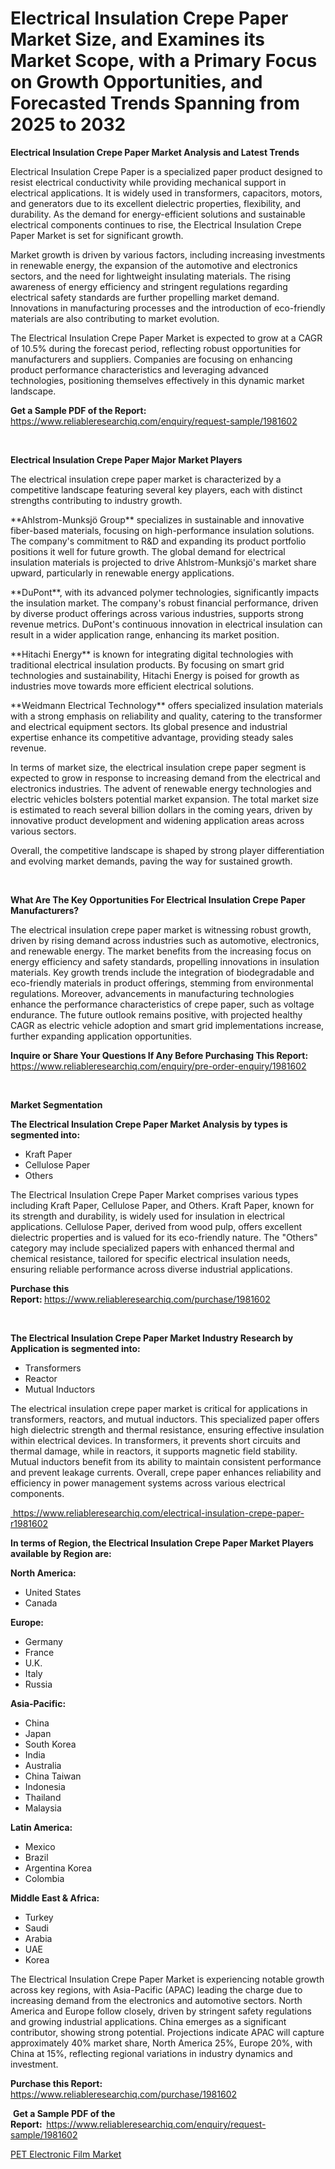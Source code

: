 <p><h1>Electrical Insulation Crepe Paper Market Size, and Examines its Market Scope, with a Primary Focus on Growth Opportunities, and Forecasted Trends Spanning from 2025 to 2032</h1></p><p><strong>Electrical Insulation Crepe Paper Market Analysis and Latest Trends</strong></p>
<p><p>Electrical Insulation Crepe Paper is a specialized paper product designed to resist electrical conductivity while providing mechanical support in electrical applications. It is widely used in transformers, capacitors, motors, and generators due to its excellent dielectric properties, flexibility, and durability. As the demand for energy-efficient solutions and sustainable electrical components continues to rise, the Electrical Insulation Crepe Paper Market is set for significant growth.</p><p>Market growth is driven by various factors, including increasing investments in renewable energy, the expansion of the automotive and electronics sectors, and the need for lightweight insulating materials. The rising awareness of energy efficiency and stringent regulations regarding electrical safety standards are further propelling market demand. Innovations in manufacturing processes and the introduction of eco-friendly materials are also contributing to market evolution.</p><p>The Electrical Insulation Crepe Paper Market is expected to grow at a CAGR of 10.5% during the forecast period, reflecting robust opportunities for manufacturers and suppliers. Companies are focusing on enhancing product performance characteristics and leveraging advanced technologies, positioning themselves effectively in this dynamic market landscape.</p></p>
<p><strong>Get a Sample PDF of the Report:&nbsp;</strong> <a href="https://www.reliableresearchiq.com/enquiry/request-sample/1981602?utm_campaign=2117&utm_medium=2&utm_source=Github&utm_content=ia&utm_term=05022025&utm_id=electrical-insulation-crepe-paper">https://www.reliableresearchiq.com/enquiry/request-sample/1981602</a></p>
<p>&nbsp;</p>
<p><strong>Electrical Insulation Crepe Paper Major Market Players</strong></p>
<p><p>The electrical insulation crepe paper market is characterized by a competitive landscape featuring several key players, each with distinct strengths contributing to industry growth. </p><p>**Ahlstrom-Munksjö Group** specializes in sustainable and innovative fiber-based materials, focusing on high-performance insulation solutions. The company's commitment to R&D and expanding its product portfolio positions it well for future growth. The global demand for electrical insulation materials is projected to drive Ahlstrom-Munksjö's market share upward, particularly in renewable energy applications.</p><p>**DuPont**, with its advanced polymer technologies, significantly impacts the insulation market. The company's robust financial performance, driven by diverse product offerings across various industries, supports strong revenue metrics. DuPont's continuous innovation in electrical insulation can result in a wider application range, enhancing its market position.</p><p>**Hitachi Energy** is known for integrating digital technologies with traditional electrical insulation products. By focusing on smart grid technologies and sustainability, Hitachi Energy is poised for growth as industries move towards more efficient electrical solutions. </p><p>**Weidmann Electrical Technology** offers specialized insulation materials with a strong emphasis on reliability and quality, catering to the transformer and electrical equipment sectors. Its global presence and industrial expertise enhance its competitive advantage, providing steady sales revenue.</p><p>In terms of market size, the electrical insulation crepe paper segment is expected to grow in response to increasing demand from the electrical and electronics industries. The advent of renewable energy technologies and electric vehicles bolsters potential market expansion. The total market size is estimated to reach several billion dollars in the coming years, driven by innovative product development and widening application areas across various sectors. </p><p>Overall, the competitive landscape is shaped by strong player differentiation and evolving market demands, paving the way for sustained growth.</p></p>
<p>&nbsp;</p>
<p><strong>What Are The Key Opportunities For Electrical Insulation Crepe Paper Manufacturers?</strong></p>
<p><p>The electrical insulation crepe paper market is witnessing robust growth, driven by rising demand across industries such as automotive, electronics, and renewable energy. The market benefits from the increasing focus on energy efficiency and safety standards, propelling innovations in insulation materials. Key growth trends include the integration of biodegradable and eco-friendly materials in product offerings, stemming from environmental regulations. Moreover, advancements in manufacturing technologies enhance the performance characteristics of crepe paper, such as voltage endurance. The future outlook remains positive, with projected healthy CAGR as electric vehicle adoption and smart grid implementations increase, further expanding application opportunities.</p></p>
<p><strong>Inquire or Share Your Questions If Any Before Purchasing This Report:</strong> <a href="https://www.reliableresearchiq.com/enquiry/pre-order-enquiry/1981602?utm_campaign=2117&utm_medium=2&utm_source=Github&utm_content=ia&utm_term=05022025&utm_id=electrical-insulation-crepe-paper">https://www.reliableresearchiq.com/enquiry/pre-order-enquiry/1981602</a></p>
<p>&nbsp;</p>
<p><strong>Market Segmentation</strong></p>
<p><strong>The Electrical Insulation Crepe Paper Market Analysis by types is segmented into:</strong></p>
<p><ul><li>Kraft Paper</li><li>Cellulose Paper</li><li>Others</li></ul></p>
<p><p>The Electrical Insulation Crepe Paper Market comprises various types including Kraft Paper, Cellulose Paper, and Others. Kraft Paper, known for its strength and durability, is widely used for insulation in electrical applications. Cellulose Paper, derived from wood pulp, offers excellent dielectric properties and is valued for its eco-friendly nature. The "Others" category may include specialized papers with enhanced thermal and chemical resistance, tailored for specific electrical insulation needs, ensuring reliable performance across diverse industrial applications.</p></p>
<p><strong>Purchase this Report:&nbsp;</strong><a href="https://www.reliableresearchiq.com/purchase/1981602?utm_campaign=2117&utm_medium=2&utm_source=Github&utm_content=ia&utm_term=05022025&utm_id=electrical-insulation-crepe-paper">https://www.reliableresearchiq.com/purchase/1981602</a></p>
<p>&nbsp;</p>
<p><strong>The Electrical Insulation Crepe Paper Market Industry Research by Application is segmented into:</strong></p>
<p><ul><li>Transformers</li><li>Reactor</li><li>Mutual Inductors</li></ul></p>
<p><p>The electrical insulation crepe paper market is critical for applications in transformers, reactors, and mutual inductors. This specialized paper offers high dielectric strength and thermal resistance, ensuring effective insulation within electrical devices. In transformers, it prevents short circuits and thermal damage, while in reactors, it supports magnetic field stability. Mutual inductors benefit from its ability to maintain consistent performance and prevent leakage currents. Overall, crepe paper enhances reliability and efficiency in power management systems across various electrical components.</p></p>
<p><a href="https://www.reliableresearchiq.com/electrical-insulation-crepe-paper-r1981602?utm_campaign=2117&utm_medium=2&utm_source=Github&utm_content=ia&utm_term=05022025&utm_id=electrical-insulation-crepe-paper">&nbsp;https://www.reliableresearchiq.com/electrical-insulation-crepe-paper-r1981602</a></p>
<p><strong>In terms of Region, the Electrical Insulation Crepe Paper Market Players available by Region are:</strong></p>
<p>
    <p> <strong> North America: </strong>
        <ul>
            <li>United States</li>
            <li>Canada</li>
        </ul>
        </p> 
    <p> <strong> Europe: </strong>
        <ul>
            <li>Germany</li>
            <li>France</li>
            <li>U.K.</li>
            <li>Italy</li>
            <li>Russia</li>
        </ul>
        </p> 
    <p> <strong> Asia-Pacific: </strong>
        <ul>
            <li>China</li>
            <li>Japan</li>
            <li>South Korea</li>
            <li>India</li>
            <li>Australia</li>
            <li>China Taiwan</li>
            <li>Indonesia</li>
            <li>Thailand</li>
            <li>Malaysia</li>
        </ul>
        </p> 
    <p> <strong> Latin America: </strong>
        <ul>
            <li>Mexico</li>
            <li>Brazil</li>
            <li>Argentina Korea</li>
            <li>Colombia</li>
        </ul>
        </p> 
    <p> <strong> Middle East & Africa: </strong>
        <ul>
            <li>Turkey</li>
            <li>Saudi</li>
            <li>Arabia</li>
            <li>UAE</li>
            <li>Korea</li>
        </ul>
    </p>
    </p>
<p><p>The Electrical Insulation Crepe Paper Market is experiencing notable growth across key regions, with Asia-Pacific (APAC) leading the charge due to increasing demand from the electronics and automotive sectors. North America and Europe follow closely, driven by stringent safety regulations and growing industrial applications. China emerges as a significant contributor, showing strong potential. Projections indicate APAC will capture approximately 40% market share, North America 25%, Europe 20%, with China at 15%, reflecting regional variations in industry dynamics and investment.</p></p>
<p><strong>Purchase this Report: </strong><a href="https://www.reliableresearchiq.com/purchase/1981602?utm_campaign=2117&utm_medium=2&utm_source=Github&utm_content=ia&utm_term=05022025&utm_id=electrical-insulation-crepe-paper">https://www.reliableresearchiq.com/purchase/1981602</a></p>
<p>&nbsp;<strong>Get a Sample PDF of the Report:&nbsp;&nbsp;</strong><a href="https://www.reliableresearchiq.com/enquiry/request-sample/1981602?utm_campaign=2117&utm_medium=2&utm_source=Github&utm_content=ia&utm_term=05022025&utm_id=electrical-insulation-crepe-paper">https://www.reliableresearchiq.com/enquiry/request-sample/1981602</a></p>
<p><strong></strong></p>
<p><p><a href="https://github.com/DixieGrimes/Market-Research-Report-List-1/blob/main/pet-electronic-film-market.md?utm_campaign=2117&utm_medium=2&utm_source=Github&utm_content=ia&utm_term=05022025&utm_id=electrical-insulation-crepe-paper">PET Electronic Film Market</a></p></p>
